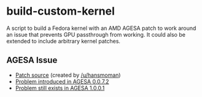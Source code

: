 # build-custom-kernel

A script to build a Fedora kernel with an AMD AGESA patch to work around an issue that prevents GPU passthrough from working. It could also be extended to include arbitrary kernel patches.

## AGESA Issue

* [Patch source](https://clbin.com/VCiYJ) (created by [/u/hansmoman](https://www.reddit.com/r/VFIO/comments/bqeixd/apparently_the_latest_bios_on_asrockmsi_boards/eo4neta/))
* [Problem introduced in AGESA 0.0.7.2](https://www.reddit.com/r/Amd/comments/bh3qqz/agesa_0072_pci_quirk/)
* [Problem still exists in AGESA 1.0.0.1](https://www.reddit.com/r/VFIO/comments/bvqxnt/psa_amd_agesa_1001_does_not_fix_the_pci/)
